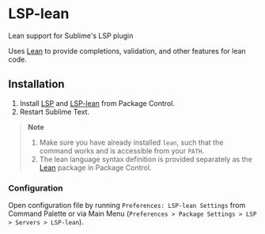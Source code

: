 # LSP-lean

Lean support for Sublime's LSP plugin

Uses [Lean](https://lean-lang.org/) to provide completions, validation, and other features for lean code.

## Installation

1. Install [LSP](https://packagecontrol.io/packages/LSP) and [LSP-lean](https://packagecontrol.io/packages/LSP-lean) from Package Control.
2. Restart Sublime Text.

> **Note**
>
> 1. Make sure you have already installed `lean`, such that the command works and is accessible from your `PATH`.
> 2. The lean language syntax definition is provided separately as the [Lean](https://packagecontrol.io/packages/Lean) package in Package Control.

### Configuration

Open configuration file  by running `Preferences: LSP-lean Settings` from Command Palette 
or via Main Menu (`Preferences > Package Settings > LSP > Servers > LSP-lean`).
